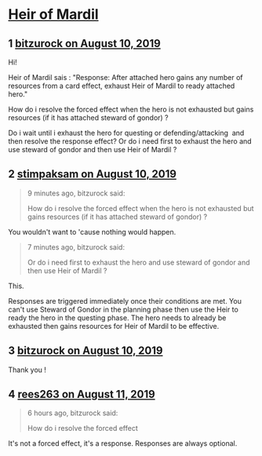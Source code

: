# [Heir of Mardil](https://community.fantasyflightgames.com/topic/298688-heir-of-mardil/)

## 1 [bitzurock on August 10, 2019](https://community.fantasyflightgames.com/topic/298688-heir-of-mardil/?do=findComment&comment=3760610)

Hi!

Heir of Mardil sais : "Response: After attached hero gains any number of resources from a card effect, exhaust Heir of Mardil to ready attached hero."

How do i resolve the forced effect when the hero is not exhausted but gains resources (if it has attached steward of gondor) ?

Do i wait until i exhaust the hero for questing or defending/attacking  and then resolve the response effect? Or do i need first to exhaust the hero and use steward of gondor and then use Heir of Mardil ?

## 2 [stimpaksam on August 10, 2019](https://community.fantasyflightgames.com/topic/298688-heir-of-mardil/?do=findComment&comment=3760619)

> 9 minutes ago, bitzurock said:
> 
> How do i resolve the forced effect when the hero is not exhausted but gains resources (if it has attached steward of gondor) ?

You wouldn't want to 'cause nothing would happen.

> 7 minutes ago, bitzurock said:
> 
> Or do i need first to exhaust the hero and use steward of gondor and then use Heir of Mardil ?

This.

Responses are triggered immediately once their conditions are met. You can't use Steward of Gondor in the planning phase then use the Heir to ready the hero in the questing phase. The hero needs to already be exhausted then gains resources for Heir of Mardil to be effective.

## 3 [bitzurock on August 10, 2019](https://community.fantasyflightgames.com/topic/298688-heir-of-mardil/?do=findComment&comment=3760622)

Thank you !

## 4 [rees263 on August 11, 2019](https://community.fantasyflightgames.com/topic/298688-heir-of-mardil/?do=findComment&comment=3760744)

> 6 hours ago, bitzurock said:
> 
> How do i resolve the forced effect

It's not a forced effect, it's a response. Responses are always optional.


